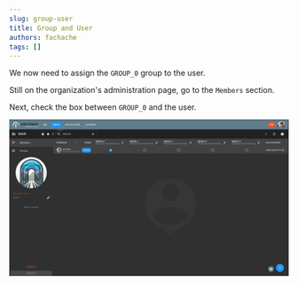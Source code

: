 ```yaml
---
slug: group-user
title: Group and User
authors: fachache
tags: []
---
```


We now need to assign the `GROUP_0` group to the user.

Still on the organization's administration page, go to the `Members` section.

Next, check the box between `GROUP_0` and the user.

![group-to-user](../img/group-to-user.png)


